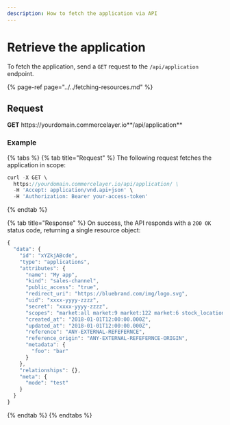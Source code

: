 ```yaml
---
description: How to fetch the application via API
---
```


# Retrieve the application

To fetch the application, send a `GET` request to the `/api/application` endpoint.

{% page-ref page="../../fetching-resources.md" %}

## Request

**GET** https://<i></i>yourdomain.commercelayer.io**/api/application**

### **Example**

{% tabs %}
{% tab title="Request" %}
The following request fetches the application in scope:

```javascript
curl -X GET \
  https://yourdomain.commercelayer.io/api/application/ \
  -H 'Accept: application/vnd.api+json' \
  -H 'Authorization: Bearer your-access-token'
```
{% endtab %}

{% tab title="Response" %}
On success, the API responds with a `200 OK` status code, returning a single resource object:

```javascript
{
  "data": {
    "id": "xYZkjABcde",
    "type": "applications",
    "attributes": {
      "name": "My app",
      "kind": "sales-channel",
      "public_access": "true",
      "redirect_uri": "https://bluebrand.com/img/logo.svg",
      "uid": "xxxx-yyyy-zzzz",
      "secret": "xxxx-yyyy-zzzz",
      "scopes": "market:all market:9 market:122 market:6 stock_location:6 stock_location:33",
      "created_at": "2018-01-01T12:00:00.000Z",
      "updated_at": "2018-01-01T12:00:00.000Z",
      "reference": "ANY-EXTERNAL-REFEFERNCE",
      "reference_origin": "ANY-EXTERNAL-REFEFERNCE-ORIGIN",
      "metadata": {
        "foo": "bar"
      }
    },
    "relationships": {},
    "meta": {
      "mode": "test"
    }
  }
}
```
{% endtab %}
{% endtabs %}

